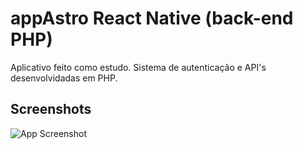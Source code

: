 
# appAstro React Native (back-end PHP)

Aplicativo feito como estudo. Sistema de autenticação e API's desenvolvidadas em PHP.


## Screenshots

![App Screenshot](https://felipefalcao.com.br/appAstro/screen/telas.jpg)

